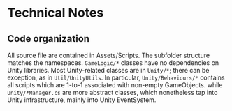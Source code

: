 # Technical Notes

## Code organization
All source file are contained in Assets/Scripts.
The subfolder structure matches the namespaces.
`GameLogic/*` classes have no dependencies on Unity libraries.
Most Unity-related classes are in `Unity/*`; there can be exception, as in `Util/UnityUtils`.
In particular, `Unity/Behaviours/*` contains all scripts which are 1-to-1 associated with non-empty GameObjects. while `Unity/*Manager.cs` are more abstract classes, which nonetheless tap into Unity infrastructure, mainly into Unity EventSystem.

